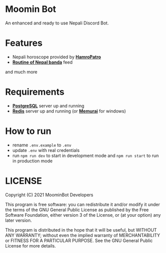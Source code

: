 # Moomin Bot

An enhanced and ready to use Nepali Discord Bot.

# Features

- Nepali horoscope provided by **[HamroPatro](https://hamropatro.com)**
- **[Routine of Nepal banda](https://www.ronbpost.com)** feed

and much more

# Requirements

- **[PostgreSQL](https://www.postgresql.org)** server up and running
- **[Redis](https://redis.io)** server up and running (or **[Memurai](https://www.memurai.com)** for windows)

# How to run

- rename `.env.example` to `.env`
- update `.env` with real credentials
- run `npm run dev` to start in development mode and `npm run start` to run in production mode

# LICENSE

Copyright (C) 2021  MoominBot Developers

This program is free software: you can redistribute it and/or modify
it under the terms of the GNU General Public License as published by
the Free Software Foundation, either version 3 of the License, or
(at your option) any later version.

This program is distributed in the hope that it will be useful,
but WITHOUT ANY WARRANTY; without even the implied warranty of
MERCHANTABILITY or FITNESS FOR A PARTICULAR PURPOSE.  See the
GNU General Public License for more details.

